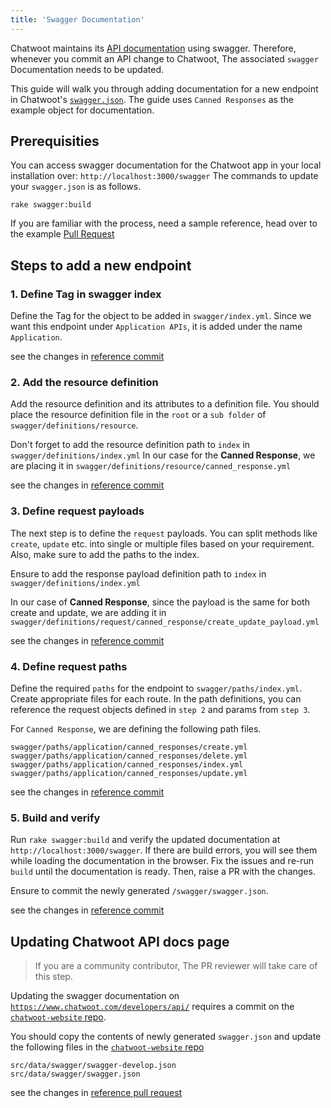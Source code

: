 ```yaml
---
title: 'Swagger Documentation'
---
```


Chatwoot maintains its [API documentation](https://www.chatwoot.com/developers/api/) using swagger. Therefore, whenever you commit an API change to Chatwoot, The associated `swagger` Documentation needs to be updated. 

This guide will walk you through adding documentation for a new endpoint in Chatwoot's [`swagger.json`](https://github.com/chatwoot/chatwoot/blob/develop/swagger/swagger.json). The guide uses `Canned Responses` as the example object for documentation.

## Prerequisities 

You can access swagger documentation for the Chatwoot app in your local installation over: `http://localhost:3000/swagger`
The commands to update your `swagger.json` is as follows.
```
rake swagger:build
```

If you are familiar with the process, need a sample reference, head over to the example [Pull Request](https://github.com/chatwoot/chatwoot/pull/4295)

## Steps to add a new endpoint

### 1. Define Tag in swagger index

Define the Tag for the object to be added in `swagger/index.yml`. Since we want this endpoint under `Application APIs`, it is added under the name `Application`.

see the changes in [reference commit](https://github.com/chatwoot/chatwoot/pull/4295/commits/1f6fbd1b6e6546ed4a50815d9fbe0b574a45acfc)

### 2. Add the resource definition

Add the resource definition and its attributes to a definition file. You should place the resource definition file in the  `root` or a `sub folder` of  `swagger/definitions/resource`. 

Don't forget to add the resource definition path to `index` in `swagger/definitions/index.yml`
In our case for the **Canned Response**, we are placing it in `swagger/definitions/resource/canned_response.yml`


see the changes in [reference commit](https://github.com/chatwoot/chatwoot/pull/4295/commits/c4b8a66d057ab0fafd23e504dd805a37d62c84e7)


### 3. Define request payloads

The next step is to define the  `request`  payloads. You can split methods like `create`, `update` etc. into single or multiple files based on your requirement. Also, make sure to add the paths to the index.

Ensure to add the response payload definition path to `index` in `swagger/definitions/index.yml`

In our case of **Canned Response**, since the payload is the same for both create and update, we are adding it in  `swagger/definitions/request/canned_response/create_update_payload.yml`

see the changes in [reference commit](https://github.com/chatwoot/chatwoot/pull/4295/commits/f70bd0a606ff976d1375c0de405201444e882bff)

### 4. Define request paths

Define the required `paths` for the endpoint to `swagger/paths/index.yml`. Create appropriate files for each route. In the path definitions, you can reference the request objects defined in `step 2` and params from `step 3`.

For `Canned Response`, we are defining the following path files.

```
swagger/paths/application/canned_responses/create.yml
swagger/paths/application/canned_responses/delete.yml
swagger/paths/application/canned_responses/index.yml
swagger/paths/application/canned_responses/update.yml
```

see the changes in [reference commit](https://github.com/chatwoot/chatwoot/pull/4295/commits/1b36a40e42f8ce88d805272931eef4b9bae6e023)


### 5. Build and verify

Run `rake swagger:build` and verify the updated documentation at `http://localhost:3000/swagger`.
If there are build errors, you will see them while loading the documentation in the browser. Fix the issues and re-run `build` until the documentation is ready. Then, raise a PR with the changes.

Ensure to commit the newly generated `/swagger/swagger.json`.

see the changes in [reference commit](https://github.com/chatwoot/chatwoot/pull/4295/commits/43e4ddc1d4e17708b716cdeab2696427a0e7d315)


## Updating Chatwoot API docs page

> If you are a community contributor, The PR reviewer will take care of this step.

Updating the swagger documentation on [`https://www.chatwoot.com/developers/api/`](https://www.chatwoot.com/developers/api/) requires a commit on the [`chatwoot-website` repo](https://github.com/chatwoot/chatwoot-website).

You should copy the contents of newly generated `swagger.json` and update the following files in the [`chatwoot-website` repo](https://github.com/chatwoot/chatwoot-website)

```
src/data/swagger/swagger-develop.json
src/data/swagger/swagger.json
```

see the changes in [reference pull request](https://github.com/chatwoot/chatwoot-website/pull/118/files)
